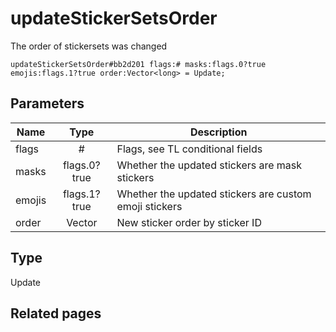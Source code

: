 # updateStickerSetsOrder
The order of stickersets was changed

```
updateStickerSetsOrder#bb2d201 flags:# masks:flags.0?true emojis:flags.1?true order:Vector<long> = Update;
```

## Parameters
| Name | Type | Description |
| ---- | :----: | ----------- |
| flags | # | Flags, see TL conditional fields |
| masks | flags.0?true | Whether the updated stickers are mask stickers |
| emojis | flags.1?true | Whether the updated stickers are custom emoji stickers |
| order | Vector<long> | New sticker order by sticker ID |


## Type
Update

## Related pages
